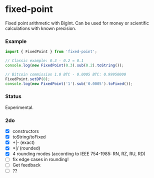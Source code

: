 # fixed-point
Fixed point arithmetic with BigInt. Can be used for money or scientific calculations with known precision.

### Example
```js
import { FixedPoint } from 'fixed-point';

// Classic example: 0.3 - 0.2 = 0.1
console.log(new FixedPoint(0.3).sub(0.2).toString());

// Bitcoin commission 1.0 BTC - 0.0005 BTC: 0.99950000
FixedPoint.setDP(8);
console.log(new FixedPoint('1').sub('0.0005').toFixed());
```

### Status
Experimental.



### 2do
- [x] constructors
- [x] toString/toFixed
- [x] +|- (exact)
- [x] *|/ (rounded)
- [x] 4 rounding modes (according to IEEE 754-1985: RN, RZ, RU, RD)
- [ ] fix edge cases in rounding!
- [ ] Get feedback
- [ ] ??
